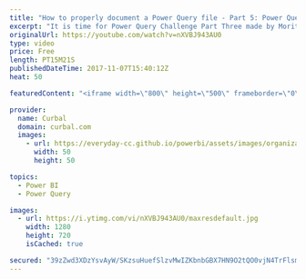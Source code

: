 ```yaml
---
title: "How to properly document a Power Query file - Part 5: Power Query Challenge"
excerpt: "It is time for Power Query Challenge Part Three made by Morito Oto.  What is this Power Query Challenge? https://www.youtube.com/watch?v=_R1rSdXkVDw  Source files: https://github.com/ruthpozuelo/PQChallenge  Part 1: https://www.youtube.com/watch?v=_LcT5sLwmiw Part 2: https://www.youtube.com/watch?v=6Yj09khxr4Q"
originalUrl: https://youtube.com/watch?v=nXVBJ943AU0
type: video
price: Free
length: PT15M21S
publishedDateTime: 2017-11-07T15:40:12Z
heat: 50

featuredContent: "<iframe width=\"800\" height=\"500\" frameborder=\"0\" src=\"https://www.youtube.com/embed/nXVBJ943AU0\" allow=\"accelerometer; autoplay; encrypted-media; gyroscope; picture-in-picture\" allowfullscreen></iframe>"

provider:
  name: Curbal
  domain: curbal.com
  images:
    - url: https://everyday-cc.github.io/powerbi/assets/images/organizations/curbal.com-50x50.jpg
      width: 50
      height: 50

topics:
  - Power BI
  - Power Query

images:
  - url: https://i.ytimg.com/vi/nXVBJ943AU0/maxresdefault.jpg
    width: 1280
    height: 720
    isCached: true

secured: "39zZwd3XDzYsvAyW/SKzsuHuefSlzvMwIZKbnbGBX7HN9O2tQO0vjN4TrFlsmpeck1nwq1GF24c6KYzsqkR0dTar4gMQITWYYb2+mOFdTQyCnQuZ2vJZth3YKMPdq+v3Jo67WhzmXuVIAvzVmf6RYYEbw8R/zlehqALXqfOzSu/3yv0sae6ySxp1HshCk0eztewm4QU/WiT38p69Kekyghm6kRM82uPv02vi5/q9N0MXVyfaFNnWEETMweAc6qaT3qr1KKt2dtZcAexM0GUVqALOV59AmTvCrbXhPnb6PZrn3EDRljDEi0QF2hM/igAJm4FSETQQjWmnqjeKucdljUL5R6ESHFvIGUBmGoId9iZUUMu+AKCb0T43qEQ/a6VfzEMqWN1uokpjHsloQBCzPKNyFQlmK6jJ/wiMrUsVY80=;IDTYmKjCCp5h4yVsWg5izg=="
---
```



